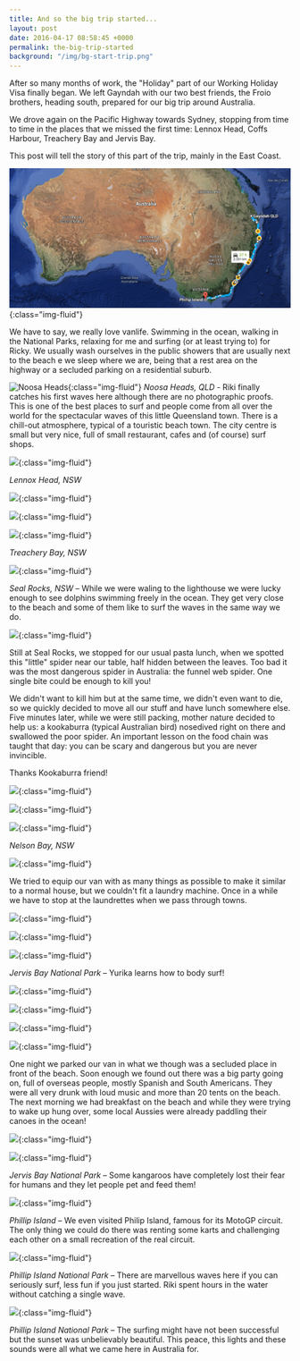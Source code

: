 ```yaml
---
title: And so the big trip started...
layout: post
date: 2016-04-17 08:58:45 +0000
permalink: the-big-trip-started
background: "/img/bg-start-trip.png"
---
```

After so many months of work, the "Holiday" part of our Working Holiday Visa finally began. We left Gayndah with our two best friends, the Froio brothers, heading south, prepared for our big trip around Australia.

We drove again on the Pacific Highway towards Sydney, stopping from time to time in the places that we missed the first time: Lennox Head, Coffs Harbour, Treachery Bay and Jervis Bay.

This post will tell the story of this part of the trip, mainly in the East Coast.

![](img/map-gayndah-melbourne.png){:class="img-fluid"}

We have to say, we really love vanlife. Swimming in the ocean, walking in the National Parks, relaxing for me and surfing (or at least trying to) for Ricky. We usually wash ourselves in the public showers that are usually next to the beach e we sleep where we are, being that a rest area on the highway or a secluded parking on a residential suburb.  
  
![Noosa Heads](https://farm2.staticflickr.com/1490/25851035963_2272c09a9a_c.jpg "Noosa Heads, QLD"){:class="img-fluid"} _Noosa Heads, QLD_ - Riki finally catches his first waves here although there are no photographic proofs. This is one of the best places to surf and people come from all over the world for the spectacular waves of this little Queensland town. There is a chill-out atmosphere, typical of a touristic beach town. The city centre is small but very nice, full of small restaurant, cafes and (of course) surf shops.

![](https://farm2.staticflickr.com/1460/25843896516_5e51d145e4_c.jpg){:class="img-fluid"}

_Lennox Head, NSW_

![](https://farm2.staticflickr.com/1697/25750629452_9b9b01b7b5_c.jpg){:class="img-fluid"}

![](https://farm2.staticflickr.com/1661/25774979561_141b5d53bd_c.jpg){:class="img-fluid"}

![](https://farm2.staticflickr.com/1628/25870091405_419a4e2dd9_c.jpg){:class="img-fluid"}

_Treachery Bay, NSW_

![](https://farm2.staticflickr.com/1720/25844127406_d7dd10501f_c.jpg){:class="img-fluid"}

_Seal Rocks, NSW_ – While we were waling to the lighthouse we were lucky enough to see dolphins swimming freely in the ocean. They get very close to the beach and some of them like to surf the waves in the same way we do.

![](https://farm2.staticflickr.com/1488/25569515700_72e3c0b29c_c.jpg){:class="img-fluid"}

Still at Seal Rocks, we stopped for our usual pasta lunch, when we spotted this "little" spider near our table, half hidden between the leaves. Too bad it was the most dangerous spider in Australia: the funnel web spider. One single bite could be enough to kill you!

We didn't want to kill him but at the same time, we didn't even want to die, so we quickly decided to move all our stuff and have lunch somewhere else. Five minutes later, while we were still packing, mother nature decided to help us: a kookaburra (typical Australian bird) nosedived right on there and swallowed the poor spider. An important lesson on the food chain was taught that day: you can be scary and dangerous but you are never invincible.

Thanks Kookaburra friend!

![](https://farm2.staticflickr.com/1602/25569524000_572d32ba1a_c.jpg){:class="img-fluid"}

![](https://farm2.staticflickr.com/1495/25749788152_4077a1d52a_c.jpg){:class="img-fluid"}

![](https://farm2.staticflickr.com/1720/25870723445_6537dd72f2_c.jpg){:class="img-fluid"}

_Nelson Bay, NSW_

![](https://farm2.staticflickr.com/1656/25749828242_f02c195664_c.jpg){:class="img-fluid"}

We tried to equip our van with as many things as possible to make it similar to a normal house, but we couldn't fit a laundry machine. Once in a while we have to stop at the laundrettes when we pass through towns.

![](https://farm2.staticflickr.com/1501/25870769125_56ac972df8_c.jpg){:class="img-fluid"}

![](https://farm2.staticflickr.com/1692/25570128590_54206a52ed_c.jpg){:class="img-fluid"}

![](https://farm2.staticflickr.com/1581/25844818926_55c9c3174f_c.jpg){:class="img-fluid"}

_Jervis Bay National Park_ – Yurika learns how to body surf!

![](https://farm2.staticflickr.com/1467/25844827646_02d8269a27_c.jpg){:class="img-fluid"}

![](https://farm2.staticflickr.com/1706/25775803391_b76d335e3c_c.jpg){:class="img-fluid"}

![](https://farm2.staticflickr.com/1470/25844849406_9f5c828f94_c.jpg){:class="img-fluid"}

![](https://farm2.staticflickr.com/1583/25775828711_36a25956fa_c.jpg){:class="img-fluid"}

One night we parked our van in what we though was a secluded place in front of the beach. Soon enough we found out there was a big party going on, full of overseas people, mostly Spanish and South Americans. They were all very drunk with loud music and more than 20 tents on the beach. The next morning we had breakfast on the beach and while they were trying to wake up hung over, some local Aussies were already paddling their canoes in the ocean!

![](https://farm2.staticflickr.com/1480/25844891146_6220b92db5_c.jpg){:class="img-fluid"}

![](https://farm2.staticflickr.com/1508/25570403900_34b9c5c8fc_c.jpg){:class="img-fluid"}

_Jervis Bay National Park_ – Some kangaroos have completely lost their fear for humans and they let people pet and feed them!

![](https://farm2.staticflickr.com/1486/25845344586_86ef37cb1b_c.jpg){:class="img-fluid"}

_Phillip Island_ – We even visited Philip Island, famous for its MotoGP circuit. The only thing we could do there was renting some karts and challenging each other on a small recreation of the real circuit.

![](https://farm2.staticflickr.com/1698/25570826470_381869d7e3_c.jpg){:class="img-fluid"}

_Phillip Island National Park_ – There are marvellous waves here if you can seriously surf, less fun if you just started. Riki spent hours in the water without catching a single wave.

![](https://farm2.staticflickr.com/1590/25570835180_4ba0b8720e_c.jpg){:class="img-fluid"}

_Phillip Island National Park_ – The surfing might have not been successful but the sunset was unbelievably beautiful. This peace, this lights and these sounds were all what we came here in Australia for.